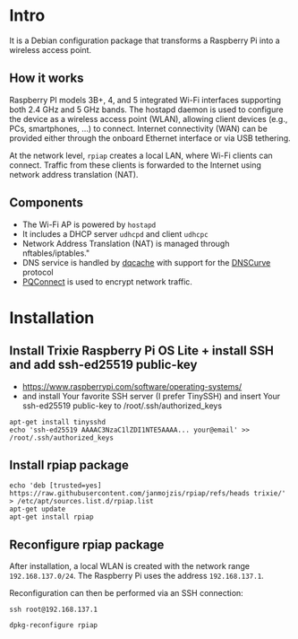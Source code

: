 # Intro
It is a Debian configuration package that transforms a Raspberry Pi into a wireless access point.

## How it works
Raspberry PI models 3B+, 4, and 5 integrated Wi-Fi interfaces supporting both 2.4 GHz and 5 GHz bands.
The hostapd daemon is used to configure the device as a wireless access point (WLAN), allowing client devices (e.g., PCs, smartphones, ...) to connect.
Internet connectivity (WAN) can be provided either through the onboard Ethernet interface or via USB tethering.

At the network level, `rpiap` creates a local LAN, where Wi-Fi clients can connect.
Traffic from these clients is forwarded to the Internet using network address translation (NAT).

## Components
- The Wi-Fi AP is powered by `hostapd`
- It includes a DHCP server `udhcpd` and client `udhcpc`
- Network Address Translation (NAT) is managed through nftables/iptables."
- DNS service is handled by [dqcache](https://github.com/janmojzis/dq) with support for the [DNSCurve](https://dnscurve.org) protocol
- [PQConnect](https://www.pqconnect.net) is used to encrypt network traffic.

# Installation

## Install Trixie Raspberry Pi OS Lite + install SSH and add ssh-ed25519 public-key
- https://www.raspberrypi.com/software/operating-systems/
- and install Your favorite SSH server (I prefer TinySSH) and insert Your ssh-ed25519 public-key to /root/.ssh/authorized_keys 
~~~
apt-get install tinysshd
echo 'ssh-ed25519 AAAAC3NzaC1lZDI1NTE5AAAA... your@email' >>  /root/.ssh/authorized_keys
~~~

## Install rpiap package
~~~
echo 'deb [trusted=yes] https://raw.githubusercontent.com/janmojzis/rpiap/refs/heads trixie/' > /etc/apt/sources.list.d/rpiap.list
apt-get update
apt-get install rpiap
~~~

## Reconfigure rpiap package

After installation, a local WLAN is created with the network range `192.168.137.0/24`.
The Raspberry Pi uses the address `192.168.137.1`.

Reconfiguration can then be performed via an SSH connection:
~~~
ssh root@192.168.137.1
~~~
~~~
dpkg-reconfigure rpiap
~~~
